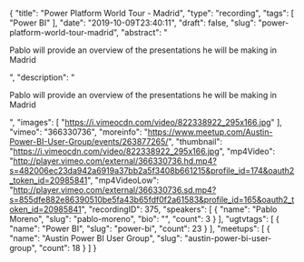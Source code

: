 {
  "title": "Power Platform World Tour - Madrid",
  "type": "recording",
  "tags": [
    "Power BI"
  ],
  "date": "2019-10-09T23:40:11",
  "draft": false,
  "slug": "power-platform-world-tour-madrid",
  "abstract": "<p>Pablo will provide an overview of the presentations he will be making in Madrid</p>",
  "description": "<p>Pablo will provide an overview of the presentations he will be making in Madrid</p>",
  "images": [
    "https://i.vimeocdn.com/video/822338922_295x166.jpg"
  ],
  "vimeo": "366330736",
  "moreinfo": "https://www.meetup.com/Austin-Power-BI-User-Group/events/263877265/",
  "thumbnail": "https://i.vimeocdn.com/video/822338922_295x166.jpg",
  "mp4Video": "http://player.vimeo.com/external/366330736.hd.mp4?s=482006ec23da942a6919a37bb2a5f3408b661215&profile_id=174&oauth2_token_id=20985841",
  "mp4VideoLow": "http://player.vimeo.com/external/366330736.sd.mp4?s=855dfe882e86390510be5fa43b65fdf0f2a61583&profile_id=165&oauth2_token_id=20985841",
  "recordingID": 375,
  "speakers": [
    {
      "name": "Pablo Moreno",
      "slug": "pablo-moreno",
      "bio": "",
      "count": 3
    }
  ],
  "ugtvtags": [
    {
      "name": "Power BI",
      "slug": "power-bi",
      "count": 23
    }
  ],
  "meetups": [
    {
      "name": "Austin Power BI User Group",
      "slug": "austin-power-bi-user-group",
      "count": 18
    }
  ]
}